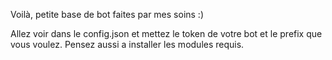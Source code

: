 Voilà, petite base de bot faites par mes soins :)

Allez voir dans le config.json et mettez le token de votre bot et le prefix que vous voulez.
Pensez aussi a installer les modules requis.